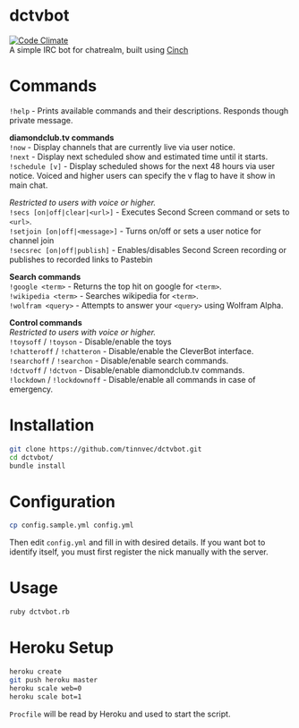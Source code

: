 # dctvbot
[![Code Climate](https://codeclimate.com/github/tinnvec/dctvbot/badges/gpa.svg)](https://codeclimate.com/github/tinnvec/dctvbot)  
A simple IRC bot for chatrealm, built using [Cinch](https://github.com/cinchrb/cinch)  

# Commands
`!help` - Prints available commands and their descriptions. Responds though private message.

**diamondclub.tv commands**  
`!now` - Display channels that are currently live via user notice.  
`!next` - Display next scheduled show and estimated time until it starts.  
`!schedule [v]` - Display scheduled shows for the next 48 hours via user notice. Voiced and higher users can specify the v flag to have it show in main chat.  

_Restricted to users with voice or higher._  
`!secs [on|off|clear|<url>]` - Executes Second Screen command or sets to `<url>`.  
`!setjoin [on|off|<message>]` - Turns on/off or sets a user notice for channel join  
`!secsrec [on|off|publish]` - Enables/disables Second Screen recording or publishes to recorded links to Pastebin

**Search commands**  
`!google <term>` - Returns the top hit on google for `<term>`.  
`!wikipedia <term>` - Searches wikipedia for `<term>`.  
`!wolfram <query>` - Attempts to answer your `<query>` using Wolfram Alpha.  

**Control commands**  
_Restricted to users with voice or higher._  
`!toysoff` / `!toyson` - Disable/enable the toys  
`!chatteroff` / `!chatteron` - Disable/enable the CleverBot interface.  
`!searchoff` / `!searchon` - Disable/enable search commands.  
`!dctvoff` / `!dctvon` - Disable/enable diamondclub.tv commands.  
`!lockdown` / `!lockdownoff` - Disable/enable all commands in case of emergency.  

# Installation
```bash
git clone https://github.com/tinnvec/dctvbot.git
cd dctvbot/
bundle install
```

# Configuration
```bash
cp config.sample.yml config.yml
```
Then edit `config.yml` and fill in with desired details. If you want bot to identify itself, you must first register the nick manually with the server.  

# Usage
```bash
ruby dctvbot.rb
```

# Heroku Setup
```bash
heroku create
git push heroku master
heroku scale web=0
heroku scale bot=1
```
`Procfile` will be read by Heroku and used to start the script.
